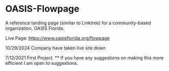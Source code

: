 # OASIS-Flowpage
A reference landing page (similar to Linktree) for a community-based organization, OASIS Florida.

Live Page:
https://www.oasisflorida.org/flowpage


10/29/2024
Company have taken live site down

7/12/2021
First Project. 
** If you have any suggestions on making this more efficient I am open to suggestions.
